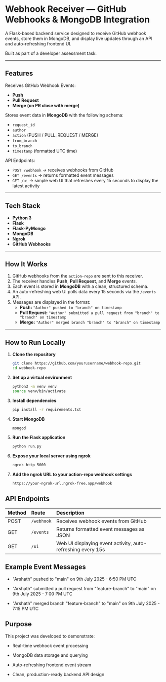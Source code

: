 #  Webhook Receiver — GitHub Webhooks & MongoDB Integration

A Flask-based backend service designed to receive GitHub webhook events, store them in MongoDB, and display live updates through an API and auto-refreshing frontend UI.  

Built as part of a developer assessment task.

---

##  Features

 Receives GitHub Webhook Events:
- **Push**
- **Pull Request**
- **Merge (on PR close with merge)**

 Stores event data in **MongoDB** with the following schema:
- `request_id`
- `author`
- `action` (PUSH / PULL_REQUEST / MERGE)
- `from_branch`
- `to_branch`
- `timestamp` (formatted UTC time)

 API Endpoints:
- `POST /webhook` → receives webhooks from GitHub
- `GET /events` → returns formatted event messages
- `GET /ui` → simple web UI that refreshes every 15 seconds to display the latest activity  

---

##  Tech Stack

- **Python 3**
- **Flask**
- **Flask-PyMongo**
- **MongoDB**
- **Ngrok**
- **GitHub Webhooks**

---

##  How It Works

1. GitHub webhooks from the `action-repo` are sent to this receiver.
2. The receiver handles **Push**, **Pull Request**, and **Merge** events.
3. Each event is stored in **MongoDB** with a clean, structured schema.
4. An auto-refreshing web UI polls data every 15 seconds via the `/events` API.
5. Messages are displayed in the format:
   - **Push:** `"Author" pushed to "branch" on timestamp`
   - **Pull Request:** `"Author" submitted a pull request from "branch" to "branch" on timestamp`
   - **Merge:** `"Author" merged branch "branch" to "branch" on timestamp`

---

##  How to Run Locally

1. **Clone the repository**
   ```bash
   git clone https://github.com/yourusername/webhook-repo.git
   cd webhook-repo
2. **Set up a virtual environment**
   ```bash
   python3 -m venv venv
   source venv/bin/activate
3. **Install dependencies**
   ```bash
   pip install -r requirements.txt
4. **Start MongoDB**
   ```bash
   mongod
5. **Run the Flask application**
   ```bash
   python run.py
6. **Expose your local server using ngrok**
   ```bash
   ngrok http 5000
7. **Add the ngrok URL to your action-repo webhook settings**
   ```bash
   https://your-ngrok-url.ngrok-free.app/webhook

## API Endpoints

| Method | Route      | Description                                                 |
| :----- | :--------- | :---------------------------------------------------------- |
| POST   | `/webhook` | Receives webhook events from GitHub                         |
| GET    | `/events`  | Returns formatted event messages as JSON                    |
| GET    | `/ui`      | Web UI displaying event activity, auto-refreshing every 15s |


## Example Event Messages 

- "Arshath" pushed to "main" on 9th July 2025 - 6:50 PM UTC

- "Arshath" submitted a pull request from "feature-branch" to "main" on 9th July 2025 - 7:00 PM UTC

- "Arshath" merged branch "feature-branch" to "main" on 9th July 2025 - 7:15 PM UTC

##  Purpose

This project was developed to demonstrate:

- Real-time webhook event processing

- MongoDB data storage and querying

- Auto-refreshing frontend event stream

- Clean, production-ready backend API design
